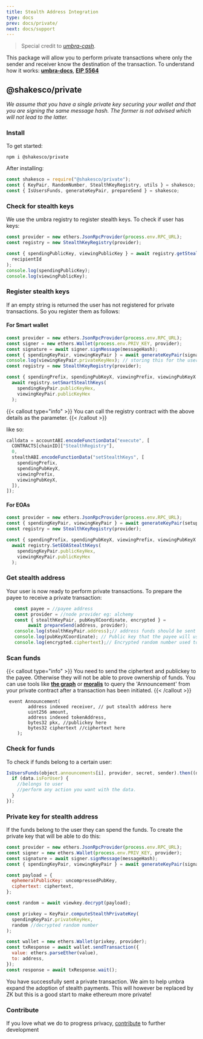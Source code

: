```yaml
---
title: Stealth Address Integration
type: docs
prev: docs/private/
next: docs/support
---
```


> Special credit to [_umbra-cash_](https://app.umbra.cash/ "Umbra").

This package will allow you to perform private transactions where only the sender and receiver
know the destination of the transaction. To understand how it works: [**umbra-docs**](https://app.umbra.cash/faq#how-does-it-work-technical "Umbra"), [**EIP 5564**](https://eips.ethereum.org/EIPS/eip-5564 "EIP 5564")

## @shakesco/private

_We assume that you have a single private key securing your wallet and that you are signing the same message hash. The former is not advised which will not lead to the latter._

### Install

To get started:

```shell {filename=cmd}
npm i @shakesco/private
```

After installing:

```javascript {filename="index.js"}
const shakesco = require("@shakesco/private");
const { KeyPair, RandomNumber, StealthKeyRegistry, utils } = shakesco;
const { IsUsersFunds, generateKeyPair, prepareSend } = shakesco;
```

### Check for stealth keys

We use the umbra registry to register stealth keys. To check if user has keys:

```javascript {filename=index.js}
const provider = new ethers.JsonRpcProvider(process.env.RPC_URL);
const registry = new StealthKeyRegistry(provider);

const { spendingPublicKey, viewingPublicKey } = await registry.getStealthKeys(
  recipientId
);
console.log(spendingPublicKey);
console.log(viewingPublicKey);
```

### Register stealth keys

If an empty string is returned the user has not registered for private transactions. So you register them as follows:

#### For Smart wallet

```javascript {filename=index.js}
const provider = new ethers.JsonRpcProvider(process.env.RPC_URL);
const signer = new ethers.Wallet(process.env.PRIV_KEY, provider);
const signature = await signer.signMessage(messageHash);
const { spendingKeyPair, viewingKeyPair } = await generateKeyPair(signature);
console.log(viewingKeyPair.privateKeyHex); // storing this for the user is okay! To fetch transactions for them easily. You can also choose to not store it.
const registry = new StealthKeyRegistry(provider);

const { spendingPrefix, spendingPubKeyX, viewingPrefix, viewingPubKeyX } =
  await registry.setSmartStealthKeys(
    spendingKeyPair.publicKeyHex,
    viewingKeyPair.publicKeyHex
  );
```

{{< callout type="info" >}}
You can call the registry contract with the above details as the parameter.
{{< /callout >}}

like so:

```javascript {filename=index.js}
calldata = accountABI.encodeFunctionData("execute", [
  CONTRACTS[chainID]["StealthRegistry"],
  0,
  stealthABI.encodeFunctionData("setStealthKeys", [
    spendingPrefix,
    spendingPubKeyX,
    viewingPrefix,
    viewingPubKeyX,
  ]),
]);
```

#### For EOAs

```javascript {filename=index.js}
const provider = new ethers.JsonRpcProvider(process.env.RPC_URL);
const { spendingKeyPair, viewingKeyPair } = await generateKeyPair(setupSig);
const registry = new StealthKeyRegistry(provider);

const { spendingPrefix, spendingPubKeyX, viewingPrefix, viewingPubKeyX } =
  await registry.SetEOAStealthKeys(
    spendingKeyPair.publicKeyHex,
    viewingKeyPair.publicKeyHex
  );
```

### Get stealth address

Your user is now ready to perform private transactions. To prepare the payee to receive a private transaction:

```javascript {filename=index.js}
   const payee = //payee address
   const provider = //node provider eg: alchemy
   const { stealthKeyPair, pubKeyXCoordinate, encrypted } =
        await prepareSend(address, provider);
   console.log(stealthKeyPair.address);// address funds should be sent to. This is a stealth address that the payee can control.
   console.log(pubKeyXCoordinate); // Public key that the payee will use to decrypt the ciphertext hence proving funds belong to them
   console.log(encrypted.ciphertext);// Encrypted random number used to generate the stealth address.
```

### Scan funds

{{< callout type="info" >}}
You need to send the ciphertext and publickey to the payee. Otherwise they will not be able to prove ownership of funds. You can use tools like [**the graph**](https://thegraph.com/en/ "Graph") or [**moralis**](https://moralis.io/ "Moralis") to query the 'Announcement' from your private contract after a transaction has been initiated.
{{< /callout >}}

```solidity {filename=private.sol}
 event Announcement(
        address indexed receiver, // put stealth address here
        uint256 amount,
        address indexed tokenAddress,
        bytes32 pkx, //publickey here
        bytes32 ciphertext //ciphertext here
    );
```

### Check for funds

To check if funds belong to a certain user:

```javascript {filename=index.js}
IsUsersFunds(object.announcements[i], provider, secret, sender).then((data) => {
  if (data.isForUser) {
    //belongs to user
    //perform any action you want with the data.
  }
});
```

### Private key for stealth address

If the funds belong to the user they can spend the funds. To create the private key that will be able to do this:

```javascript {filename=index.js}
const provider = new ethers.JsonRpcProvider(process.env.RPC_URL);
const signer = new ethers.Wallet(process.env.PRIV_KEY, provider);
const signature = await signer.signMessage(messageHash);
const { spendingKeyPair, viewingKeyPair } = await generateKeyPair(signature);

const payload = {
  ephemeralPublicKey: uncompressedPubKey,
  ciphertext: ciphertext,
};

const random = await viewkey.decrypt(payload);

const privkey = KeyPair.computeStealthPrivateKey(
  spendingKeyPair.privateKeyHex,
  random //decrypted random number
);

const wallet = new ethers.Wallet(privkey, provider);
const txResponse = await wallet.sendTransaction({
  value: ethers.parseEther(value),
  to: address,
});
const response = await txResponse.wait();
```

You have successfully sent a private transaction. We aim to help umbra expand the adoption of stealth payments. This will however be replaced by ZK but this is a good start to make ethereum more private!

### Contribute

If you love what we do to progress privacy, [contribute](https://donate.shakesco.com/@shakesco.sns "shakesco_donations") to further development
